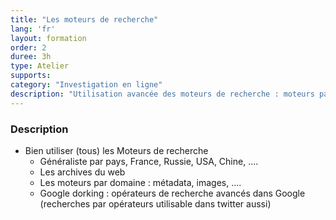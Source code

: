 ```yaml
---
title: "Les moteurs de recherche"
lang: 'fr'
layout: formation
order: 2
duree: 3h
type: Atelier
supports: 
category: "Investigation en ligne"
description: "Utilisation avancée des moteurs de recherche : moteurs par pays et Google dorking."
---
```


### Description

-   Bien utiliser (tous) les Moteurs de recherche
    -   Généraliste par pays, France, Russie, USA, Chine, ....
    -   Les archives du web
    -   Les moteurs par domaine : métadata, images, ....
    -   Google dorking : opérateurs de recherche avancés dans Google (recherches par opérateurs utilisable dans twitter aussi)
